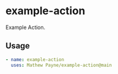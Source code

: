 # example-action

Example Action.

## Usage 

```yml 
- name: example-action
  uses: Mathew Payne/example-action@main
```



